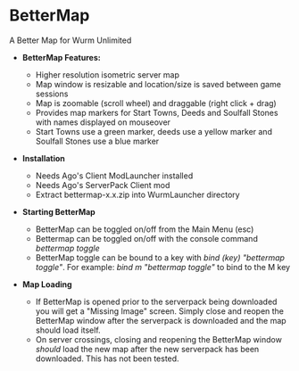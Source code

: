 # BetterMap
A Better Map for Wurm Unlimited

- **BetterMap Features:**
  - Higher resolution isometric server map
  - Map window is resizable and location/size is saved between game sessions
  - Map is zoomable (scroll wheel) and draggable  (right click + drag)
  - Provides map markers for Start Towns, Deeds and Soulfall Stones with names displayed on mouseover
  - Start Towns use a green marker, deeds use a yellow marker and Soulfall Stones use a blue marker
 
 - **Installation**
   - Needs Ago's Client ModLauncher installed
   - Needs Ago's ServerPack Client mod
   - Extract bettermap-x.x.zip into WurmLauncher directory

- **Starting BetterMap**
  - BetterMap can be toggled on/off from the Main Menu (esc)
  - Bettermap can be toggled  on/off with the console command _bettermap toggle_
  - BetterMap toggle can be bound to a key with _bind (key) "bettermap toggle"_. For example: _bind m "bettermap toggle"_ to bind to the M key
  
- **Map Loading**
  - If BetterMap is opened prior to the serverpack being downloaded you will get a "Missing Image" screen. Simply close and reopen the BetterMap window after the serverpack is downloaded and the map should load itself.
  - On server crossings, closing and reopening the BetterMap window *should* load the new map after the new serverpack has been downloaded. This has not been tested.
